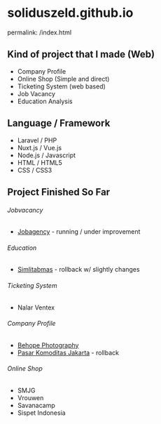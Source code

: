 # soliduszeld.github.io
permalink: /index.html

## Kind of project that I made (Web)
- Company Profile
- Online Shop (Simple and direct)
- Ticketing System (web based)
- Job Vacancy
- Education Analysis

## Language / Framework
- Laravel / PHP
- Nuxt.js / Vue.js
- Node.js / Javascript
- HTML / HTML5
- CSS / CSS3

## Project Finished So Far
###### Jobvacancy
- [Jobagency](https://jobagency.id) - running / under improvement

###### Education
- [Simlitabmas](http://simlitabmas.ristekdikti.go.id/) - rollback w/ slightly changes

###### Ticketing System
- Nalar Ventex

###### Company Profile
- [Behope Photography](http://behope.id)
- [Pasar Komoditas Jakarta](http://pasarkomoditasjakarta.co.id/) - rollback

###### Online Shop
- SMJG
- Vrouwen
- Savanacamp
- Sispet Indonesia
